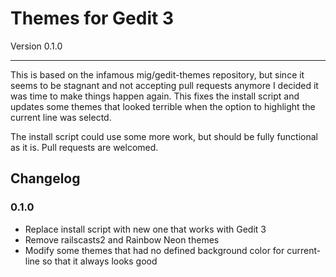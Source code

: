 # Themes for Gedit 3

Version 0.1.0

---

This is based on the infamous mig/gedit-themes repository, but since it seems to be stagnant and not accepting pull
requests anymore I decided it was time to make things happen again. This fixes the install script and updates some
themes that looked terrible when the option to highlight the current line was selectd.

The install script could use some more work, but should be fully functional as it is. Pull requests are welcomed.

## Changelog

### 0.1.0
 - Replace install script with new one that works with Gedit 3
 - Remove railscasts2 and Rainbow Neon themes
 - Modify some themes that had no defined background color for current-line so that it always looks good
